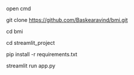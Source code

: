 open cmd



git clone https://github.com/Baskearavind/bmi.git

cd bmi


cd streamlit_project


pip install -r requirements.txt


streamlit run app.py
